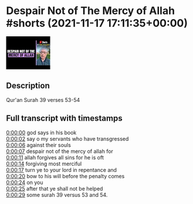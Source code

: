 # Despair Not of The Mercy of Allah #shorts (2021-11-17 17:11:35+00:00)

![alt Despair Not of The Mercy of Allah #shorts](fhrd0ZAoixo.jpg "Despair Not of The Mercy of Allah #shorts")

## Description

Qur'an Surah 39 verses 53-54



## Full transcript with timestamps

[0:00:00](https://youtu.be/fhrd0ZAoixo?t=0) god says in his book  
[0:00:02](https://youtu.be/fhrd0ZAoixo?t=2) say o my servants who have transgressed  
[0:00:06](https://youtu.be/fhrd0ZAoixo?t=6) against their souls  
[0:00:07](https://youtu.be/fhrd0ZAoixo?t=7) despair not of the mercy of allah for  
[0:00:11](https://youtu.be/fhrd0ZAoixo?t=11) allah forgives all sins for he is oft  
[0:00:14](https://youtu.be/fhrd0ZAoixo?t=14) forgiving most merciful  
[0:00:17](https://youtu.be/fhrd0ZAoixo?t=17) turn ye to your lord in repentance and  
[0:00:20](https://youtu.be/fhrd0ZAoixo?t=20) bow to his will before the penalty comes  
[0:00:24](https://youtu.be/fhrd0ZAoixo?t=24) on you  
[0:00:25](https://youtu.be/fhrd0ZAoixo?t=25) after that ye shall not be helped  
[0:00:29](https://youtu.be/fhrd0ZAoixo?t=29) some surah 39 versus 53 and 54.  
